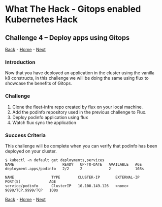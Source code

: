 # What The Hack - Gitops enabled Kubernetes Hack

## Challenge 4 – Deploy apps using Gitops

[Back](challenge03.md) - [Home](../readme.md) - [Next](challenge05.md)

### Introduction

Now that you have deployed an application in the cluster using the vanilla k8 constructs, in this challenge we will be doing the same using flux to showcase the benefits of Gitops.

### Challenge

1. Clone the fleet-infra repo created by flux on your local machine.
2. Add the podinfo repository used in the previous challenge to Flux.
3. Deploy podinfo application using flux
4. Watch flux sync the application

### Success Criteria

This challenge will be complete when you can verify that podinfo has been deployed on your cluster.
```
$ kubectl -n default get deployments,services
NAME                      READY   UP-TO-DATE   AVAILABLE   AGE
deployment.apps/podinfo   2/2     2            2           108s

NAME                 TYPE        CLUSTER-IP       EXTERNAL-IP   PORT(S)             AGE
service/podinfo      ClusterIP   10.100.149.126   <none>        9898/TCP,9999/TCP   108s
```

[Back](challenge03.md) - [Home](../readme.md) - [Next](challenge05.md)
